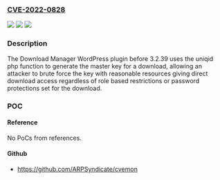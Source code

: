 ### [CVE-2022-0828](https://cve.mitre.org/cgi-bin/cvename.cgi?name=CVE-2022-0828)
![](https://img.shields.io/static/v1?label=Product&message=Download%20Manager&color=blue)
![](https://img.shields.io/static/v1?label=Version&message=3.2.39%3C%203.2.39%20&color=brighgreen)
![](https://img.shields.io/static/v1?label=Vulnerability&message=CWE-326%20Inadequate%20Encryption%20Strength&color=brighgreen)

### Description

The Download Manager WordPress plugin before 3.2.39 uses the uniqid php function to generate the master key for a download, allowing an attacker to brute force the key with reasonable resources giving direct download access regardless of role based restrictions or password protections set for the download.

### POC

#### Reference
No PoCs from references.

#### Github
- https://github.com/ARPSyndicate/cvemon

